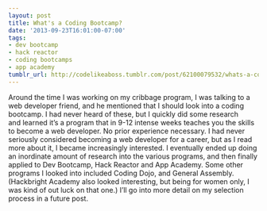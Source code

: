 ```yaml
---
layout: post
title: What's a Coding Bootcamp?
date: '2013-09-23T16:01:00-07:00'
tags:
- dev bootcamp
- hack reactor
- coding bootcamps
- app academy
tumblr_url: http://codelikeaboss.tumblr.com/post/62100079532/whats-a-coding-bootcamp
---
```




Around the time I was working on my cribbage program, I was talking to a web developer friend, and he mentioned that I should look into a coding bootcamp. I had never heard of these, but I quickly did some research and learned it’s a program that in 9-12 intense weeks teaches you the skills to become a web developer. No prior experience necessary. I had never seriously considered becoming a web developer for a career, but as I read more about it, I became increasingly interested. I eventually ended up doing an inordinate amount of research into the various programs, and then finally applied to Dev Bootcamp, Hack Reactor and App Academy. Some other programs I looked into included Coding Dojo, and General Assembly. (Hackbright Academy also looked interesting, but being for women only, I was kind of out luck on that one.) I’ll go into more detail on my selection process in a future post.
